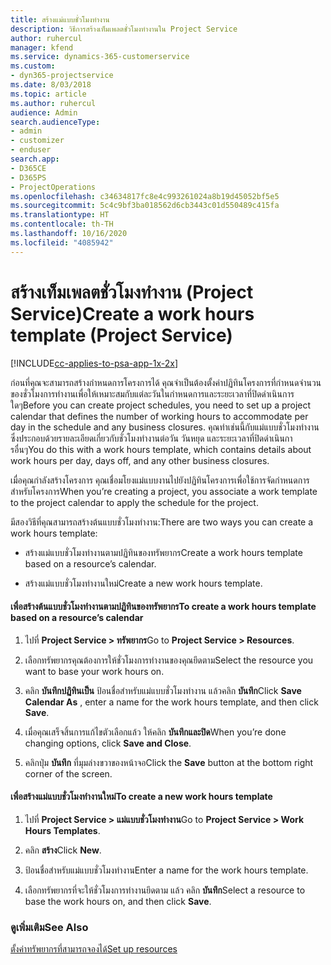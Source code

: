 ```yaml
---
title: สร้างแม่แบบชั่วโมงทำงาน
description: วิธีการสร้างเท็มเพลตชั่วโมงทำงานใน Project Service
author: ruhercul
manager: kfend
ms.service: dynamics-365-customerservice
ms.custom:
- dyn365-projectservice
ms.date: 8/03/2018
ms.topic: article
ms.author: ruhercul
audience: Admin
search.audienceType:
- admin
- customizer
- enduser
search.app:
- D365CE
- D365PS
- ProjectOperations
ms.openlocfilehash: c34634817fc8e4c993261024a8b19d45052bf5e5
ms.sourcegitcommit: 5c4c9bf3ba018562d6cb3443c01d550489c415fa
ms.translationtype: HT
ms.contentlocale: th-TH
ms.lasthandoff: 10/16/2020
ms.locfileid: "4085942"
---
```

# <a name="create-a-work-hours-template-project-service"></a><span data-ttu-id="636f9-103">สร้างเท็มเพลตชั่วโมงทำงาน (Project Service)</span><span class="sxs-lookup"><span data-stu-id="636f9-103">Create a work hours template (Project Service)</span></span>

[!INCLUDE[cc-applies-to-psa-app-1x-2x](../includes/cc-applies-to-psa-app-1x-2x.md)]

<span data-ttu-id="636f9-104">ก่อนที่คุณจะสามารถสร้างกำหนดการโครงการได้ คุณจำเป็นต้องตั้งค่าปฏิทินโครงการที่กำหนดจำนวนของชั่วโมงการทำงานเพื่อให้เหมาะสมกับแต่ละวันในกำหนดการและระยะเวลาที่ปิดดำเนินการใดๆ</span><span class="sxs-lookup"><span data-stu-id="636f9-104">Before you can create project schedules, you need to set up a project calendar that defines the number of working hours to accommodate per day in the schedule and any business closures.</span></span> <span data-ttu-id="636f9-105">คุณทำเช่นนี้กับแม่แบบชั่วโมงทำงาน ซึ่งประกอบด้วยรายละเอียดเกี่ยวกับชั่วโมงทำงานต่อวัน วันหยุด และระยะเวลาที่ปิดดำเนินการอื่นๆ</span><span class="sxs-lookup"><span data-stu-id="636f9-105">You do this with a work hours template, which contains details about work hours per day, days off, and any other business closures.</span></span>  
  
 <span data-ttu-id="636f9-106">เมื่อคุณกำลังสร้างโครงการ คุณเชื่อมโยงแม่แบบงานไปยังปฏิทินโครงการเพื่อใช้การจัดกำหนดการสำหรับโครงการ</span><span class="sxs-lookup"><span data-stu-id="636f9-106">When you’re creating a project, you associate a work template to the project calendar to apply the schedule for the project.</span></span>  
  
 <span data-ttu-id="636f9-107">มีสองวิธีที่คุณสามารถสร้างต้นแบบชั่วโมงทำงาน:</span><span class="sxs-lookup"><span data-stu-id="636f9-107">There are two ways you can create a work hours template:</span></span>  
  
-   <span data-ttu-id="636f9-108">สร้างแม่แบบชั่วโมงทำงานตามปฏิทินของทรัพยากร</span><span class="sxs-lookup"><span data-stu-id="636f9-108">Create a work hours template based on a resource’s calendar.</span></span>  
  
-   <span data-ttu-id="636f9-109">สร้างแม่แบบชั่วโมงทำงานใหม่</span><span class="sxs-lookup"><span data-stu-id="636f9-109">Create a new work hours template.</span></span>  
  
#### <a name="to-create-a-work-hours-template-based-on-a-resources-calendar"></a><span data-ttu-id="636f9-110">เพื่อสร้างต้นแบบชั่วโมงทำงานตามปฏิทินของทรัพยากร</span><span class="sxs-lookup"><span data-stu-id="636f9-110">To create a work hours template based on a resource’s calendar</span></span>  
  
1.  <span data-ttu-id="636f9-111">ไปที่ **Project Service > ทรัพยากร**</span><span class="sxs-lookup"><span data-stu-id="636f9-111">Go to **Project Service > Resources**.</span></span>  
  
2.  <span data-ttu-id="636f9-112">เลือกทรัพยากรคุณต้องการให้ชั่วโมงการทำงานของคุณยึดตาม</span><span class="sxs-lookup"><span data-stu-id="636f9-112">Select the resource you want to base your work hours on.</span></span>  
  
3.  <span data-ttu-id="636f9-113">คลิก **บันทึกปฏิทินเป็น** ป้อนชื่อสำหรับแม่แบบชั่วโมงทำงาน แล้วคลิก **บันทึก**</span><span class="sxs-lookup"><span data-stu-id="636f9-113">Click **Save Calendar As** , enter a name for the work hours template, and then click **Save**.</span></span>  
  
4.  <span data-ttu-id="636f9-114">เมื่อคุณเสร็จสิ้นการแก้ไขตัวเลือกแล้ว ให้คลิก **บันทึกและปิด**</span><span class="sxs-lookup"><span data-stu-id="636f9-114">When you’re done changing options, click **Save and Close**.</span></span>  
  
5.  <span data-ttu-id="636f9-115">คลิกปุ่ม **บันทึก** ที่มุมล่างขวาของหน้าจอ</span><span class="sxs-lookup"><span data-stu-id="636f9-115">Click the **Save** button at the bottom right corner of the screen.</span></span>  
  
#### <a name="to-create-a-new-work-hours-template"></a><span data-ttu-id="636f9-116">เพื่อสร้างแม่แบบชั่วโมงทำงานใหม่</span><span class="sxs-lookup"><span data-stu-id="636f9-116">To create a new work hours template</span></span>  
  
1.  <span data-ttu-id="636f9-117">ไปที่ **Project Service > แม่แบบชั่วโมงทำงาน**</span><span class="sxs-lookup"><span data-stu-id="636f9-117">Go to **Project Service > Work Hours Templates**.</span></span>  
  
2.  <span data-ttu-id="636f9-118">คลิก **สร้าง**</span><span class="sxs-lookup"><span data-stu-id="636f9-118">Click **New**.</span></span>  
  
3.  <span data-ttu-id="636f9-119">ป้อนชื่อสำหรับแม่แบบชั่วโมงทำงาน</span><span class="sxs-lookup"><span data-stu-id="636f9-119">Enter a name for the work hours template.</span></span>  
  
4.  <span data-ttu-id="636f9-120">เลือกทรัพยากรที่จะให้ชั่วโมงการทำงานยึดตาม แล้ว คลิก **บันทึก**</span><span class="sxs-lookup"><span data-stu-id="636f9-120">Select a resource to base the work hours on, and then click **Save**.</span></span>  
  
### <a name="see-also"></a><span data-ttu-id="636f9-121">ดูเพิ่มเติม</span><span class="sxs-lookup"><span data-stu-id="636f9-121">See Also</span></span>  
 [<span data-ttu-id="636f9-122">ตั้งค่าทรัพยากรที่สามารถจองได้</span><span class="sxs-lookup"><span data-stu-id="636f9-122">Set up resources</span></span>](../psa/set-up-resources.md)
